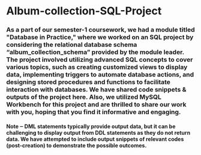 # Album-collection-SQL-Project

### As a part of our semester-1 coursework, we had a module titled "Database in Practice," where we worked on an SQL project by considering the relational database schema “album_collection_schema” provided by the module leader. The project involved utilizing advanced SQL concepts to cover various topics, such as creating customized views to display data, implementing triggers to automate database actions, and designing stored procedures and functions to facilitate interaction with databases. We have shared code snippets & outputs of the project here. Also, we utilized MySQL Workbench for this project and are thrilled to share our work with you, hoping that you find it informative and engaging.

#### Note ‒ DML statements typically provide output data, but it can be challenging to display output from DDL statements as they do not return data. We have attempted to include output snippets of relevant codes (post-creation) to demonstrate the possible outcomes.
 
